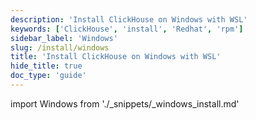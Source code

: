 ```yaml
---
description: 'Install ClickHouse on Windows with WSL'
keywords: ['ClickHouse', 'install', 'Redhat', 'rpm']
sidebar_label: 'Windows'
slug: /install/windows
title: 'Install ClickHouse on Windows with WSL'
hide_title: true
doc_type: 'guide'
---
```


import Windows from './_snippets/_windows_install.md'

<Windows/>
